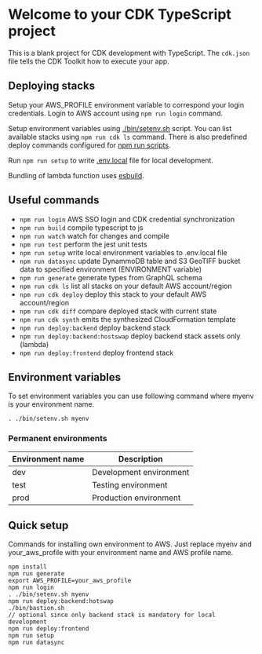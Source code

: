 # Welcome to your CDK TypeScript project

This is a blank project for CDK development with TypeScript.
The `cdk.json` file tells the CDK Toolkit how to execute your app.

## Deploying stacks

Setup your AWS_PROFILE environment variable to correspond your login credentials. Login to AWS account using `npm run login` command.

Setup environment variables using [./bin/setenv.sh](./bin/setenv.sh) script. You can list available stacks using `npm run cdk ls` command.
There is also predefined deploy commands configured for [npm run scripts](#useful-commands).

Run `npm run setup` to write [.env.local](../.env.local) file for local development.

Bundling of lambda function uses [esbuild](https://esbuild.github.io).
## Useful commands

* `npm run login`   AWS SSO login and CDK credential synchronization
* `npm run build`   compile typescript to js
* `npm run watch`   watch for changes and compile
* `npm run test`    perform the jest unit tests
* `npm run setup`       write local environment variables to .env.local file
* `npm run datasync`    update DynammoDB table and S3 GeoTIFF bucket data to specified environment (ENVIRONMENT variable)
* `npm run generate`    generate types from GraphQL schema
* `npm run cdk ls`      list all stacks on your default AWS account/region
* `npm run cdk deploy`  deploy this stack to your default AWS account/region
* `npm run cdk diff`    compare deployed stack with current state
* `npm run cdk synth`   emits the synthesized CloudFormation template
* `npm run deploy:backend`          deploy backend stack
* `npm run deploy:backend:hostswap` deploy backend stack assets only (lambda)
* `npm run deploy:frontend`         deploy frontend stack

## Environment variables
To set environment variables you can use following command where myenv is your environment name.
```
. ./bin/setenv.sh myenv
```
### Permanent environments
| Environment name | Description |
| ----------- | ----------- |
| dev | Development environment
| test | Testing environment
| prod | Production environment

## Quick setup
Commands for installing own environment to AWS. Just replace myenv and your_aws_profile with your environment name and AWS profile name.
```
npm install
npm run generate
export AWS_PROFILE=your_aws_profile
npm run login
. ./bin/setenv.sh myenv
npm run deploy:backend:hotswap
./bin/bastion.sh
// optional since only backend stack is mandatory for local development
npm run deploy:frontend
npm run setup
npm run datasync
```
